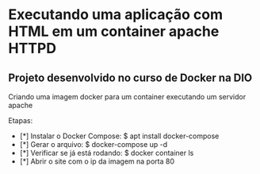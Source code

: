 # Executando uma aplicação com HTML em um container apache HTTPD
## Projeto desenvolvido no curso de Docker na DIO

Criando uma imagem docker para um container executando um servidor apache

Etapas:

- [*] Instalar o Docker Compose: $ apt install docker-compose
- [*] Gerar o arquivo: $ docker-compose up -d
- [*] Verificar se já está rodando: $ docker container ls
- [*] Abrir o site com o ip da imagem na porta 80
